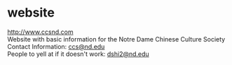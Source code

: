 # website
http://www.ccsnd.com   
Website with basic information for the Notre Dame Chinese Culture Society  
Contact Information: ccs@nd.edu  
People to yell at if it doesn't work: dshi2@nd.edu  

